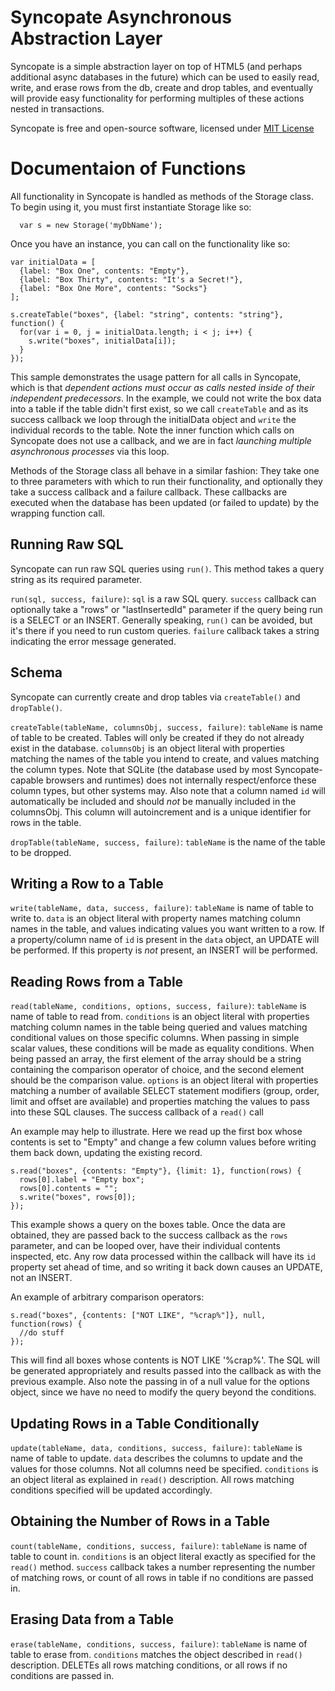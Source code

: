 Syncopate Asynchronous Abstraction Layer
========================================

Syncopate is a simple abstraction layer on top of HTML5 (and perhaps additional async databases in the future) which can be used to easily read, write, and erase rows from the db, create and drop tables, and eventually will provide easy functionality for performing multiples of these actions nested in transactions.

Syncopate is free and open-source software, licensed under [MIT License](http://www.opensource.org/licenses/mit-license.php)

Documentaion of Functions
=========================

All functionality in Syncopate is handled as methods of the Storage class. To begin using it, you must first instantiate Storage like so:

      var s = new Storage('myDbName');

Once you have an instance, you can call on the functionality like so:

    var initialData = [
      {label: "Box One", contents: "Empty"},
      {label: "Box Thirty", contents: "It's a Secret!"},
      {label: "Box One More", contents: "Socks"}
    ];

    s.createTable("boxes", {label: "string", contents: "string"}, function() {
      for(var i = 0, j = initialData.length; i < j; i++) {
        s.write("boxes", initialData[i]);
      }
    });
      
This sample demonstrates the usage pattern for all calls in Syncopate, which is that *dependent actions must occur as calls nested inside of their independent predecessors*. In the example, we could not write the box data into a table if the table didn't first exist, so we call `createTable` and as its success callback we loop through the initialData object and `write` the individual records to the table. Note the inner function which calls on Syncopate does not use a callback, and we are in fact *launching multiple asynchronous processes* via this loop.

Methods of the Storage class all behave in a similar fashion: They take one to three parameters with which to run their functionality, and optionally they take a success callback and a failure callback. These callbacks are executed when the database has been updated (or failed to update) by the wrapping function call.

Running Raw SQL
---------------

Syncopate can run raw SQL queries using `run()`. This method takes a query string as its required parameter.

`run(sql, success, failure)`: `sql` is a raw SQL query. `success` callback can optionally take a "rows" or "lastInsertedId" parameter if the query being run is a SELECT or an INSERT. Generally speaking, `run()` can be avoided, but it's there if you need to run custom queries. `failure` callback takes a string indicating the error message generated.

Schema
------

Syncopate can currently create and drop tables via `createTable()` and `dropTable()`.

`createTable(tableName, columnsObj, success, failure)`: `tableName` is name of table to be created. Tables will only be created if they do not already exist in the database. `columnsObj` is an object literal with properties matching the names of the table you intend to create, and values matching the column types. Note that SQLite (the database used by most Syncopate-capable browsers and runtimes) does not internally respect/enforce these column types, but other systems may. Also note that a column named `id` will automatically be included and should *not* be manually included in the columnsObj. This column will autoincrement and is a unique identifier for rows in the table.

`dropTable(tableName, success, failure)`: `tableName` is the name of the table to be dropped.

Writing a Row to a Table
-----------------------

`write(tableName, data, success, failure)`: `tableName` is name of table to write to. `data` is an object literal with property names matching column names in the table, and values indicating values you want written to a row. If a property/column name of `id` is present in the `data` object, an UPDATE will be performed. If this property is *not* present, an INSERT will be performed.

Reading Rows from a Table
-------------------------

`read(tableName, conditions, options, success, failure)`: `tableName` is name of table to read from. `conditions` is an object literal with properties matching column names in the table being queried and values matching conditional values on those specific columns. When passing in simple scalar values, these conditions will be made as equality conditions. When being passed an array, the first element of the array should be a string containing the comparison operator of choice, and the second element should be the comparison value. `options` is an object literal with properties matching a number of available SELECT statement modifiers (group, order, limit and offset are available) and properties matching the values to pass into these SQL clauses. The success callback of a `read()` call

An example may help to illustrate. Here we read up the first box whose contents is set to "Empty" and change a few column values before writing them back down, updating the existing record.

    s.read("boxes", {contents: "Empty"}, {limit: 1}, function(rows) {
      rows[0].label = "Empty box";
      rows[0].contents = "";
      s.write("boxes", rows[0]);
    });
      
This example shows a query on the boxes table. Once the data are obtained, they are passed back to the success callback as the `rows` parameter, and can be looped over, have their individual contents inspected, etc. Any row data processed within the callback will have its `id` property set ahead of time, and so writing it back down causes an UPDATE, not an INSERT.

An example of arbitrary comparison operators:

    s.read("boxes", {contents: ["NOT LIKE", "%crap%"]}, null, function(rows) {
      //do stuff
    });
      
This will find all boxes whose contents is NOT LIKE '%crap%'. The SQL will be generated appropriately and results passed into the callback as with the previous example. Also note the passing in of a null value for the options object, since we have no need to modify the query beyond the conditions.

Updating Rows in a Table Conditionally
--------------------------------------

`update(tableName, data, conditions, success, failure)`: `tableName` is name of table to update. `data` describes the columns to update and the values for those columns. Not all columns need be specified. `conditions` is an object literal as explained in `read()` description. All rows matching conditions specified will be updated accordingly.

Obtaining the Number of Rows in a Table
---------------------------------------

`count(tableName, conditions, success, failure)`: `tableName` is name of table to count in. `conditions` is an object literal exactly as specified for the `read()` method. `success` callback takes a number representing the number of matching rows, or count of all rows in table if no conditions are passed in.

Erasing Data from a Table
-------------------------

`erase(tableName, conditions, success, failure)`: `tableName` is name of table to erase from. `conditions` matches the object described in `read()` description. DELETEs all rows matching conditions, or all rows if no conditions are passed in.